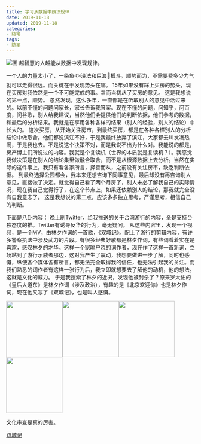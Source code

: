 ```yaml
---
title: 学习从数据中辨识规律
date: 2019-11-18
updated: 2019-11-18
categories:
- 随笔
tags:
- 随笔
---
```


![圖](https://hans-blog.oss-cn-beijing.aliyuncs.com/wisdom.png)
越智慧的人越能从数据中发现规律。

一个人的力量太小了，一条鱼🐟没法和巨浪🌊搏斗。顺势而为，不需要费多少力气就可以走得很远。而关键在于发现势头在哪。
15年如果没有踩上买房的势头，现在买房对我依然是一个不可能完成的事。幸而当初从了买房的意见。
这是我想说的第一点，顺势。
忽然发现，这么多年，一直都是在听取别人的意见中活过来的。以前不懂的问题问家长，家长告诉我答案。现在不懂的问题，问知乎，问百度，问谷歌，别人给我建议，当然他们会提供他们的判断依据，他们参考的数据，和最后的分析结果。我就是在享用各种各样的结果（别人的经验，别人的结论）中长大的。
这次买房，从开始关注房市，到最终买房，都是在各种各样别人的分析结论中做取舍。他们都说滨江不好，于是我最终放弃了滨江，大家都去川发凑热闹，于是我也去。不是说这个决策不对，而是我说不出为什么对。我能说的都是，房产博主们所说过的内容。我就是个复读机（世界的本质就是复读机？）。我感觉我做决策是在别人的结论集里做融合取舍，而不是从根源数据上去分析。当然在实际的这件事上，我只有看各家所言，择善而从，之前没有关注房市，缺乏判断依据。
到最终选择公园都会，我本来还想咨询下同事意见，最后却没有再咨询别人意见，直接做了决定。就觉得自己看了两个月房了，别人未必了解我自己的实际情况，现在我自己觉得行了，在这个节点上，如果还依赖别人的结论，那我就完全没有自我意志了。
这是我想说的第二点，应该多多独立思考，严谨思考，相信自己的判断。

下面是八卦内容：
晚上刷Twitter，给我推送的关于台湾游行的内容，全是支持台独态度的推。Twitter有诱导反华的行为，毫无疑问。
从这些内容里，发现一个视频，是一个MV，由林夕作词的一首歌，《双城记》。配上了游行的剪辑内容，有许多警察执法中涉及武力的片段。有很多经典好歌都是林夕作词，有些词看着实在是喜欢，感叹林夕的才华。这样一个家喻户晓的词作者，现在作了这样一首新词，立场站到了游行示威者那边，这对我产生了震动，我想要做进一步了解，同时也感慨，纵使各个媒体各有所言，都无法完全取得我的信任，也无法引起我的关注。而我们熟悉的词作者有这样一张行为后，我立即就想要去了解他的动机，他的想法。这就是文化的威力。
于是我搜索了林夕的近况，发现他被封杀了？原来罗大佑的《皇后大道东》是林夕作词（涉及政治），有趣的是《北京欢迎你》也是林夕作词，现在他又写了《双城记》，也是叫人感慨。

<div>
<div style="float: left;"><img src="https://hans-blog.oss-cn-beijing.aliyuncs.com/w_h_1.jpeg" width="150" /></div>
<div style="float: left;"><img src="https://hans-blog.oss-cn-beijing.aliyuncs.com/w_h_2.jpeg" width="150" /></div>
<div style="float: left;"><img src="https://hans-blog.oss-cn-beijing.aliyuncs.com/huanghoudadaodong.jpeg" width="150" /></div>
<div><img src="https://hans-blog.oss-cn-beijing.aliyuncs.com/huanghoudadaodong2.jpeg" width="150" /></div>
</div>

文化审查是真的厉害。

[双城记](https://youtu.be/ERZboYStq0w)